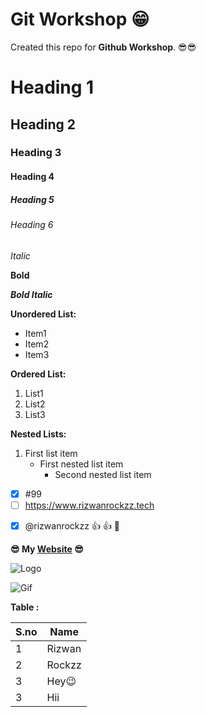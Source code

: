 # Git Workshop 😁

Created this repo for **Github Workshop**. 😎😎

<!-- Comments in README.md file  -->

# Heading 1
## Heading 2
### Heading 3
#### Heading 4
##### Heading 5
###### Heading 6

*Italic*

**Bold**

***Bold Italic***

**Unordered List:**

- Item1
- Item2
- Item3

**Ordered List:**

1. List1
2. List2
3. List3

**Nested Lists:**

1. First list item
   - First nested list item
     - Second nested list item

<!--  Disabled Radio Button -->
- [x] #99
- [ ] https://www.rizwanrockzz.tech
<!--  Emoji Codes :+1: -> Thumb & :tada: -> Party Pop -->
- [x] @rizwanrockzz :+1: :+1: :tada:

**😎 My [Website](https://www.rizwanrockzz.tech) 😎**

![Logo](https://rizwanrockzz.github.io/i/gradient-logo.png)

![Gif](https://tinyurl.com/kk47uptk) 

**Table :**

S.no|Name
----|----
1|Rizwan
2|Rockzz
3|Hey😉
3|Hii



